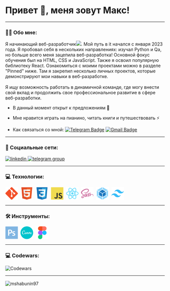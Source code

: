 <h1 align="left">Привет 👋, меня зовут Макс!</h1>

---

### :man_technologist: Обо мне:

Я начинающий веб-разработчик<img src="https://media.giphy.com/media/WUlplcMpOCEmTGBtBW/giphy.gif" width="30px">. Мой путь в it начался с января 2023 года. Я пробовал себя в нескольких направлениях: изучал Python и Qa, но больше всего меня зацепила веб-разработка! Основной фокус обучения был на HTML, CSS и JavaScript. Также я освоил популярную  библиотеку React. Ознакомиться с моими проектами можно в разделе "Pinned" ниже. Там я закрепил несколько личных проектов, которые демонстрируют мои навыки в веб-разработке.
<br>
<br>
Я ищу возможность работать в динамичной команде, где могу внести свой вклад и продолжить свое профессиональное развитие в сфере веб-разработки.


- В данный момент открыт к предложениям :telescope: 

- Мне нравится играть на пианино, читать книги и путешествовать :zap: 

- Как связаться со мной: [![Telegram Badge](https://img.shields.io/badge/-Kurugurugi-blue?style=flat&logo=Telegram&logoColor=white)](https://t.me/Kurugurugi) [![Gmail Badge](https://img.shields.io/badge/-Gmail-red?style=flat&logo=Gmail&logoColor=white)](mailto:mshabunin97@gmail.com)

---


### 🤝 Социальные сети:

  <div id="badges">
    <a href="#" target="_blank">
      <img src="https://cdn-icons-png.flaticon.com/512/2504/2504799.png" width="40" height="40" alt="linkedin" />
    </a>
    <a href="https://t.me/Kurugurugi" target="_blank">
      <img src="https://cdn-icons-png.flaticon.com/512/2111/2111646.png" width="40" height="40" alt="telegram group" />
    </a>

  </div>

  ---

### 💻 Технологии:

<div>
  <img src="https://github.com/devicons/devicon/blob/master/icons/git/git-original.svg" title="git" alt="git" width="40" height="40"/>&nbsp
  <img src="https://github.com/devicons/devicon/blob/master/icons/html5/html5-original.svg" title="html5" alt="html5" width="40" height="40"/>&nbsp
  <img src="https://github.com/devicons/devicon/blob/master/icons/css3/css3-original.svg" title="css" alt="css" width="40" height="40"/>&nbsp
  <img src="https://github.com/devicons/devicon/blob/master/icons/javascript/javascript-original.svg" title="javascript" alt="javascript" width="40" height="40"/>&nbsp
  <img src="https://github.com/devicons/devicon/blob/master/icons/react/react-original.svg" title="reactjs" alt="reactjs" width="40" height="40"/>&nbsp
  <img src="https://github.com/devicons/devicon/blob/master/icons/sass/sass-original.svg" title="sass/scss" alt="sass/scss" width="40" height="40"/>&nbsp;
  <img src="https://github.com/devicons/devicon/blob/master/icons/webpack/webpack-original.svg" title="webpack" alt="webpack" width="40" height="40"/>&nbsp;
  <img src="https://github.com/devicons/devicon/blob/master/icons/tailwindcss/tailwindcss-plain.svg" title="tailwindcss" alt="tailwindcss" width="40" height="40"/>&nbsp;
  <!-- <img src="https://github.com/devicons/devicon/blob/master/icons/redux/redux-original.svg" title="redux" alt="redux" width="40" height="40"/>&nbsp; -->
</div>

---

### 🛠 Инструменты:

<div>
  <img src="https://github.com/devicons/devicon/blob/master/icons/photoshop/photoshop-plain.svg" title="photoshop" alt="photoshop" width="40" height="40"/>&nbsp;
  <img src="https://github.com/devicons/devicon/blob/master/icons/canva/canva-original.svg" title="canva" alt="canva" width="40" height="40"/>&nbsp;
  <img src="https://github.com/devicons/devicon/blob/master/icons/figma/figma-original.svg" title="figma" alt="figma" width="40" height="40"/>&nbsp;
</div>

---

### 💻 Codewars:

![Codewars](https://github.r2v.ch/codewars?user=Kururugurugi)

---
  <p><img align="center" src="https://github-readme-streak-stats.herokuapp.com/?user=mshabunin97&" alt="mshabunin97" /></p